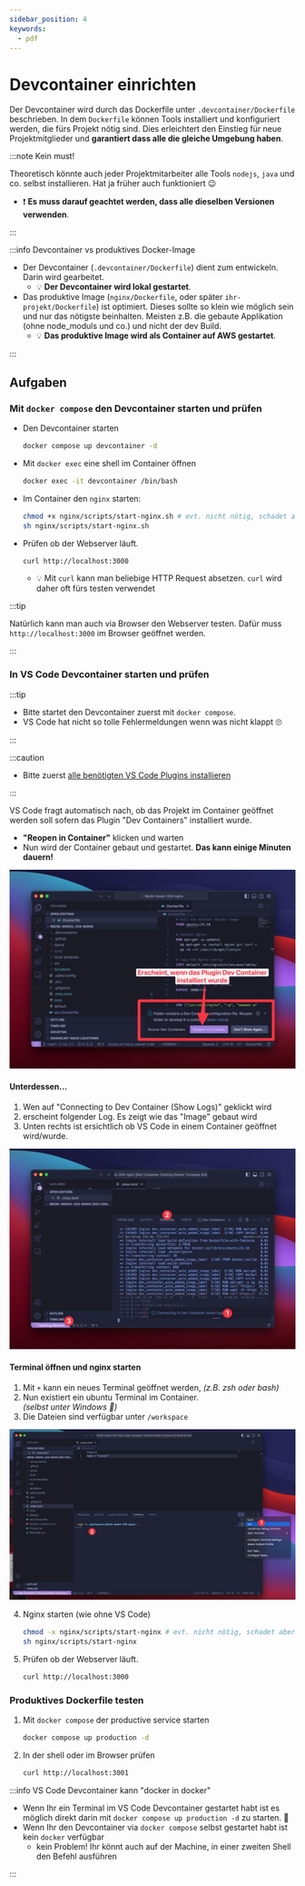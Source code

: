 ```yaml
---
sidebar_position: 4
keywords:
  - pdf
---
```


# Devcontainer einrichten

Der Devcontainer wird durch das Dockerfile unter `.devcontainer/Dockerfile`
beschrieben. In dem `Dockerfile` können Tools installiert und konfiguriert
werden, die fürs Projekt nötig sind. Dies erleichtert den Einstieg für neue
Projektmitglieder und **garantiert dass alle die gleiche Umgebung haben**.

:::note Kein must!

Theoretisch könnte auch jeder Projektmitarbeiter alle Tools `nodejs`, `java` und
co. selbst installieren. Hat ja früher auch funktioniert :wink:

- :exclamation: **Es muss darauf geachtet werden, dass alle dieselben Versionen
  verwenden**.

:::

:::info Devcontainer vs produktives Docker-Image

- Der Devcontainer (`.devcontainer/Dockerfile`) dient zum entwickeln. Darin wird
  gearbeitet.
  - :bulb: **Der Devcontainer wird lokal gestartet**.
- Das produktive Image (`nginx/Dockerfile`, oder später
  `ihr-projekt/Dockerfile`) ist optimiert. Dieses sollte so klein wie möglich
  sein und nur das nötigste beinhalten. Meisten z.B. die gebaute Applikation
  (ohne node_moduls und co.) und nicht der dev Build.
  - :bulb: **Das produktive Image wird als Container auf AWS gestartet**.

:::

## Aufgaben

### Mit `docker compose` den Devcontainer starten und prüfen

- Den Devcontainer starten
  ```bash
  docker compose up devcontainer -d
  ```
- Mit `docker exec` eine shell im Container öffnen
  ```bash
  docker exec -it devcontainer /bin/bash
  ```
- Im Container den `nginx` starten:
  ```bash
  chmod +x nginx/scripts/start-nginx.sh # evt. nicht nötig, schadet aber nicht
  sh nginx/scripts/start-nginx.sh
  ```
- Prüfen ob der Webserver läuft.
  ```bash
  curl http://localhost:3000
  ```
  - :bulb: Mit `curl` kann man beliebige HTTP Request absetzen. `curl` wird
    daher oft fürs testen verwendet

:::tip

Natürlich kann man auch via Browser den Webserver testen. Dafür muss
`http://localhost:3000` im Browser geöffnet werden.

:::

### In VS Code Devcontainer starten und prüfen

:::tip

- Bitte startet den Devcontainer zuerst mit `docker compose`.
- VS Code hat nicht so tolle Fehlermeldungen wenn was nicht klappt 🙄

:::

:::caution

- Bitte zuerst
  [alle benötigten VS Code Plugins installieren](/docs/lektionen/woche03/aufgabe-install-tools.md#vs-code-must-have-plugins)

:::

<div className="grid"><div>

VS Code fragt automatisch nach, ob das Projekt im Container geöffnet werden soll
sofern das Plugin "Dev Containers" installiert wurde.

- **"Reopen in Container"** klicken und warten
- Nun wird der Container gebaut und gestartet. **Das kann einige Minuten
  dauern!**

</div><div>

![bg right fit](images/vscode-open-in-devcontainer.png)

</div></div>

#### Unterdessen...

<div className="grid"><div>

1. Wen auf "Connecting to Dev Container (Show Logs)" geklickt wird
2. erscheint folgender Log. Es zeigt wie das "Image" gebaut wird
3. Unten rechts ist ersichtlich ob VS Code in einem Container geöffnet
   wird/wurde.

</div><div>

![bg right fit](images/vscode-open-devcontainer-logs.png)

</div></div>

#### Terminal öffnen und nginx starten

<div className="grid"><div>

1. Mit `+` kann ein neues Terminal geöffnet werden, _(z.B. zsh oder bash)_
2. Nun existiert ein ubuntu Terminal im Container. <br/> _(selbst unter Windows
   :exploding_head:)_
3. Die Dateien sind verfügbar unter `/workspace`

</div><div>

![bg right fit](images/vscode-devcontainer-open-terminal.png)

</div></div>

4. Nginx starten (wie ohne VS Code)
   ```bash
   chmod -x nginx/scripts/start-nginx # evt. nicht nötig, schadet aber nicht
   sh nginx/scripts/start-nginx
   ```
5. Prüfen ob der Webserver läuft.
   ```bash
   curl http://localhost:3000
   ```

### Produktives Dockerfile testen

1. Mit `docker compose` der productive service starten
   ```bash
   docker compose up production -d
   ```
2. In der shell oder im Browser prüfen
   ```bash
   curl http://localhost:3001
   ```

:::info VS Code Devcontainer kann "docker in docker"

- Wenn Ihr ein Terminal im VS Code Devcontainer gestartet habt ist es möglich
  direkt darin mit `docker compose up production -d` zu starten.
  :exploding_head:
- Wenn Ihr den Devcontainer via `docker compose` selbst gestartet habt ist kein
  `docker` verfügbar
  - kein Problem! Ihr könnt auch auf der Machine, in einer zweiten Shell den
    Befehl ausführen

:::

